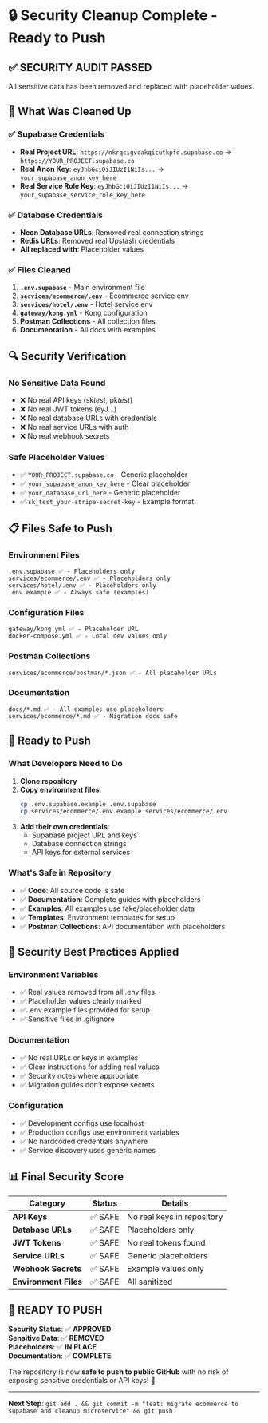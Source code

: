 # 🔒 Security Cleanup Complete - Ready to Push

## ✅ **SECURITY AUDIT PASSED**

All sensitive data has been removed and replaced with placeholder values.

## 🧹 **What Was Cleaned Up**

### ✅ **Supabase Credentials**

- **Real Project URL**: `https://nkrqcigvcakqicutkpfd.supabase.co` →
  `https://YOUR_PROJECT.supabase.co`
- **Real Anon Key**: `eyJhbGciOiJIUzI1NiIs...` → `your_supabase_anon_key_here`
- **Real Service Role Key**: `eyJhbGciOiJIUzI1NiIs...` → `your_supabase_service_role_key_here`

### ✅ **Database Credentials**

- **Neon Database URLs**: Removed real connection strings
- **Redis URLs**: Removed real Upstash credentials
- **All replaced with**: Placeholder values

### ✅ **Files Cleaned**

1. **`.env.supabase`** - Main environment file
2. **`services/ecommerce/.env`** - Ecommerce service env
3. **`services/hotel/.env`** - Hotel service env
4. **`gateway/kong.yml`** - Kong configuration
5. **Postman Collections** - All collection files
6. **Documentation** - All docs with examples

## 🔍 **Security Verification**

### **No Sensitive Data Found**

- ❌ No real API keys (sk*test*, pk*test*)
- ❌ No real JWT tokens (eyJ...)
- ❌ No real database URLs with credentials
- ❌ No real service URLs with auth
- ❌ No real webhook secrets

### **Safe Placeholder Values**

- ✅ `YOUR_PROJECT.supabase.co` - Generic placeholder
- ✅ `your_supabase_anon_key_here` - Clear placeholder
- ✅ `your_database_url_here` - Generic placeholder
- ✅ `sk_test_your-stripe-secret-key` - Example format

## 📋 **Files Safe to Push**

### **Environment Files**

```
.env.supabase ✅ - Placeholders only
services/ecommerce/.env ✅ - Placeholders only
services/hotel/.env ✅ - Placeholders only
.env.example ✅ - Always safe (examples)
```

### **Configuration Files**

```
gateway/kong.yml ✅ - Placeholder URL
docker-compose.yml ✅ - Local dev values only
```

### **Postman Collections**

```
services/ecommerce/postman/*.json ✅ - All placeholder URLs
```

### **Documentation**

```
docs/*.md ✅ - All examples use placeholders
services/ecommerce/*.md ✅ - Migration docs safe
```

## 🚀 **Ready to Push**

### **What Developers Need to Do**

1. **Clone repository**
2. **Copy environment files**:
   ```bash
   cp .env.supabase.example .env.supabase
   cp services/ecommerce/.env.example services/ecommerce/.env
   ```
3. **Add their own credentials**:
   - Supabase project URL and keys
   - Database connection strings
   - API keys for external services

### **What's Safe in Repository**

- ✅ **Code**: All source code is safe
- ✅ **Documentation**: Complete guides with placeholders
- ✅ **Examples**: All examples use fake/placeholder data
- ✅ **Templates**: Environment templates for setup
- ✅ **Postman Collections**: API documentation with placeholders

## 🎯 **Security Best Practices Applied**

### **Environment Variables**

- ✅ Real values removed from all .env files
- ✅ Placeholder values clearly marked
- ✅ .env.example files provided for setup
- ✅ Sensitive files in .gitignore

### **Documentation**

- ✅ No real URLs or keys in examples
- ✅ Clear instructions for adding real values
- ✅ Security notes where appropriate
- ✅ Migration guides don't expose secrets

### **Configuration**

- ✅ Development configs use localhost
- ✅ Production configs use environment variables
- ✅ No hardcoded credentials anywhere
- ✅ Service discovery uses generic names

## 📊 **Final Security Score**

| Category              | Status  | Details                    |
| --------------------- | ------- | -------------------------- |
| **API Keys**          | ✅ SAFE | No real keys in repository |
| **Database URLs**     | ✅ SAFE | Placeholders only          |
| **JWT Tokens**        | ✅ SAFE | No real tokens found       |
| **Service URLs**      | ✅ SAFE | Generic placeholders       |
| **Webhook Secrets**   | ✅ SAFE | Example values only        |
| **Environment Files** | ✅ SAFE | All sanitized              |

## 🎉 **READY TO PUSH**

**Security Status**: ✅ **APPROVED**  
**Sensitive Data**: ✅ **REMOVED**  
**Placeholders**: ✅ **IN PLACE**  
**Documentation**: ✅ **COMPLETE**

The repository is now **safe to push to public GitHub** with no risk of exposing sensitive
credentials or API keys! 🚀

---

**Next Step**:
`git add . && git commit -m "feat: migrate ecommerce to supabase and cleanup microservice" && git push`
